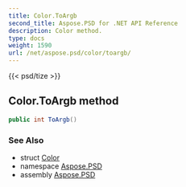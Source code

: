 ```yaml
---
title: Color.ToArgb
second_title: Aspose.PSD for .NET API Reference
description: Color method. 
type: docs
weight: 1590
url: /net/aspose.psd/color/toargb/
---
```

{{< psd/tize >}}
## Color.ToArgb method

```csharp
public int ToArgb()
```

### See Also

* struct [Color](../)
* namespace [Aspose.PSD](../../color/)
* assembly [Aspose.PSD](../../../)


